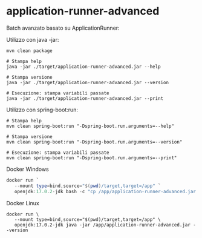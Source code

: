# application-runner-advanced

Batch avanzato basato su ApplicationRunner:

Utilizzo con java -jar:
```shell
mvn clean package

# Stampa help
java -jar ./target/application-runner-advanced.jar --help

# Stampa versione
java -jar ./target/application-runner-advanced.jar --version

# Esecuzione: stampa variabili passate
java -jar ./target/application-runner-advanced.jar --print
```

Utilizzo con spring-boot:run:

```shell
# Stampa help
mvn clean spring-boot:run "-Dspring-boot.run.arguments=--help"

# Stampa versione
mvn clean spring-boot:run "-Dspring-boot.run.arguments=--version"

# Esecuzione: stampa variabili passate
mvn clean spring-boot:run "-Dspring-boot.run.arguments=--print"
```

Docker Windows
```powershell
docker run `
   --mount type=bind,source="$(pwd)/target,target=/app" `
   openjdk:17.0.2-jdk bash -c "cp /app/application-runner-advanced.jar /opt/batch.war && java -jar /opt/batch.war --version"
```

Docker Linux
```shell
docker run \
   --mount type=bind,source="$(pwd)/target,target=/app" \
   openjdk:17.0.2-jdk java -jar /app/application-runner-advanced.jar --version
```
